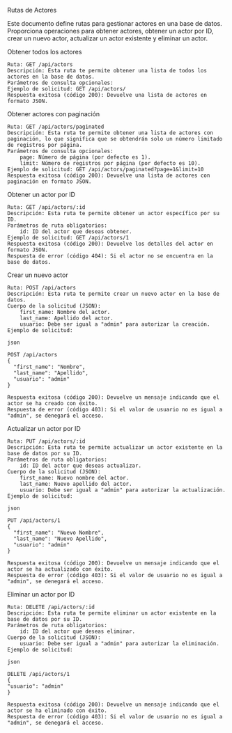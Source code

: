 Rutas de Actores

Este documento define rutas para gestionar actores en una base de datos. Proporciona operaciones para obtener actores, obtener un actor por ID, crear un nuevo actor, actualizar un actor existente y eliminar un actor.

Obtener todos los actores

    Ruta: GET /api/actors
    Descripción: Esta ruta te permite obtener una lista de todos los actores en la base de datos.
    Parámetros de consulta opcionales:
    Ejemplo de solicitud: GET /api/actors/
    Respuesta exitosa (código 200): Devuelve una lista de actores en formato JSON.

Obtener actores con paginación

    Ruta: GET /api/actors/paginated
    Descripción: Esta ruta te permite obtener una lista de actores con paginación, lo que significa que se obtendrán solo un número limitado de registros por página.
    Parámetros de consulta opcionales:
        page: Número de página (por defecto es 1).
        limit: Número de registros por página (por defecto es 10).
    Ejemplo de solicitud: GET /api/actors/paginated?page=1&limit=10
    Respuesta exitosa (código 200): Devuelve una lista de actores con paginación en formato JSON.

Obtener un actor por ID

    Ruta: GET /api/actors/:id
    Descripción: Esta ruta te permite obtener un actor específico por su ID.
    Parámetros de ruta obligatorios:
        id: ID del actor que deseas obtener.
    Ejemplo de solicitud: GET /api/actors/1
    Respuesta exitosa (código 200): Devuelve los detalles del actor en formato JSON.
    Respuesta de error (código 404): Si el actor no se encuentra en la base de datos.

Crear un nuevo actor

    Ruta: POST /api/actors
    Descripción: Esta ruta te permite crear un nuevo actor en la base de datos.
    Cuerpo de la solicitud (JSON):
        first_name: Nombre del actor.
        last_name: Apellido del actor.
        usuario: Debe ser igual a "admin" para autorizar la creación.
    Ejemplo de solicitud:

    json

    POST /api/actors
    {
      "first_name": "Nombre",
      "last_name": "Apellido",
      "usuario": "admin"
    }

    Respuesta exitosa (código 200): Devuelve un mensaje indicando que el actor se ha creado con éxito.
    Respuesta de error (código 403): Si el valor de usuario no es igual a "admin", se denegará el acceso.

Actualizar un actor por ID

    Ruta: PUT /api/actors/:id
    Descripción: Esta ruta te permite actualizar un actor existente en la base de datos por su ID.
    Parámetros de ruta obligatorios:
        id: ID del actor que deseas actualizar.
    Cuerpo de la solicitud (JSON):
        first_name: Nuevo nombre del actor.
        last_name: Nuevo apellido del actor.
        usuario: Debe ser igual a "admin" para autorizar la actualización.
    Ejemplo de solicitud:

    json

    PUT /api/actors/1
    {
      "first_name": "Nuevo Nombre",
      "last_name": "Nuevo Apellido",
      "usuario": "admin"
    }

    Respuesta exitosa (código 200): Devuelve un mensaje indicando que el actor se ha actualizado con éxito.
    Respuesta de error (código 403): Si el valor de usuario no es igual a "admin", se denegará el acceso.

Eliminar un actor por ID

    Ruta: DELETE /api/actors/:id
    Descripción: Esta ruta te permite eliminar un actor existente en la base de datos por su ID.
    Parámetros de ruta obligatorios:
        id: ID del actor que deseas eliminar.
    Cuerpo de la solicitud (JSON):
        usuario: Debe ser igual a "admin" para autorizar la eliminación.
    Ejemplo de solicitud:

    json

    DELETE /api/actors/1
    {
    "usuario": "admin"
    }

    Respuesta exitosa (código 200): Devuelve un mensaje indicando que el actor se ha eliminado con éxito.
    Respuesta de error (código 403): Si el valor de usuario no es igual a "admin", se denegará el acceso.